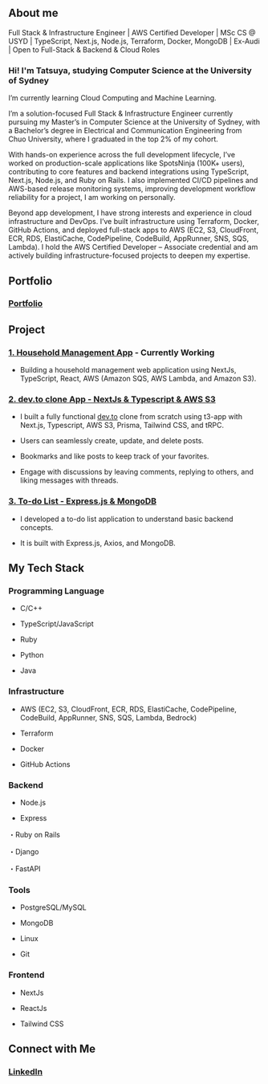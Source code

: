 ## About me

Full Stack & Infrastructure Engineer | AWS Certified Developer | MSc CS @ USYD | TypeScript, Next.js, Node.js, Terraform, Docker, MongoDB | Ex-Audi | Open to Full-Stack & Backend & Cloud Roles

### Hi! I'm Tatsuya, studying Computer Science at the University of Sydney
I’m currently learning Cloud Computing and Machine Learning.

I’m a solution-focused Full Stack & Infrastructure Engineer currently pursuing my Master’s in Computer Science at the University of Sydney, with a Bachelor’s degree in Electrical and Communication Engineering from Chuo University, where I graduated in the top 2% of my cohort.

With hands-on experience across the full development lifecycle, I’ve worked on production-scale applications like SpotsNinja (100K+ users), contributing to core features and backend integrations using TypeScript, Next.js, Node.js, and Ruby on Rails. I also implemented CI/CD pipelines and AWS-based release monitoring systems, improving development workflow reliability for a project, I am working on personally.

Beyond app development, I have strong interests and experience in cloud infrastructure and DevOps. I’ve built infrastructure using Terraform, Docker, GitHub Actions, and deployed full-stack apps to AWS (EC2, S3, CloudFront, ECR, RDS, ElastiCache, CodePipeline, CodeBuild, AppRunner, SNS, SQS, Lambda). I hold the AWS Certified Developer – Associate credential and am actively building infrastructure-focused projects to deepen my expertise.

## Portfolio
### [Portfolio](https://tn-profile-one.vercel.app/)


## Project
### [1. Household Management App](https://github.com/Tatsuya-Naka/household-management-app) - Currently Working

- Building a household management web application using NextJs, TypeScript, React, AWS (Amazon SQS, AWS Lambda, and Amazon S3).

### [2. dev.to clone App - NextJs & Typescript & AWS S3](https://github.com/Tatsuya-Naka/blogging-clone)

- I built a fully functional [dev.to](https://dev.to/) clone from scratch using t3-app with Next.js, Typescript, AWS S3, Prisma, Tailwind CSS, and tRPC.

- Users can seamlessly create, update, and delete posts.

- Bookmarks and like posts to keep track of your favorites.

- Engage with discussions by leaving comments, replying to others, and liking messages with threads.

### [3. To-do List - Express.js & MongoDB](https://github.com/Tatsuya-Naka/To-do-list-using-Express.js-and-MongoDB)

- I developed a to-do list application to understand basic backend concepts. 

- It is built with Express.js, Axios, and MongoDB.

## My Tech Stack
### Programming Language
- C/C++

- TypeScript/JavaScript

- Ruby

- Python

- Java

### Infrastructure
- AWS (EC2, S3, CloudFront, ECR, RDS, ElastiCache, CodePipeline, CodeBuild, AppRunner, SNS, SQS, Lambda, Bedrock)

- Terraform

- Docker

- GitHub Actions
  

### Backend 
- Node.js

- Express

・Ruby on Rails

・Django

・FastAPI

### Tools
- PostgreSQL/MySQL

- MongoDB

- Linux

- Git


### Frontend
- NextJs

- ReactJs

- Tailwind CSS

## Connect with Me
### [LinkedIn](https://www.linkedin.com/in/tatsuya-nakagomi-9231a7239/)
